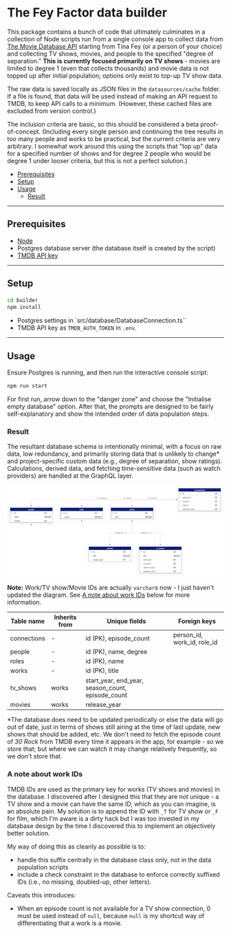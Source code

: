 # The Fey Factor data builder

This package contains a bunch of code that ultimately culminates in a collection of Node scripts run from a single console app to collect data from [The Movie Database API](https://developer.themoviedb.org/) starting from Tina Fey (or a person of your choice) and collecting TV shows, movies, and people to the specified "degree of separation." **This is currently focused primarily on TV shows** - movies are limited to degree 1 (even that collects thousands) and movie data is not topped up after initial population; options only exist to top-up TV show data.

The raw data is saved locally as JSON files in the `datasources/cache` folder. If a file is found, that data will be used instead of making an API request to TMDB, to keep API calls to a minimum. (However, these cached files are excluded from version control.)

The inclusion criteria are basic, so this should be considered a beta proof-of-concept. (Including every single person and continuing the tree results in too many people and works to be practical, but the current criteria are very arbitrary. I somewhat work around this using the scripts that "top up" data for a specified number of shows and for degree 2 people who would be degree 1 under looser criteria, but this is not a perfect solution.)

- [Prerequisites](#prerequisites)
- [Setup](#setup)
- [Usage](#usage)
  - [Result](#result)

---
## Prerequisites
- [Node](https://nodejs.org)
- Postgres database server (the database itself is created by the script)
- [TMDB API key](https://developer.themoviedb.org/docs/getting-started)

---
## Setup
```bash
cd builder
npm install
```
- Postgres settings in `src/database/DatabaseConnection.ts``
- TMDB API key as `TMDB_AUTH_TOKEN` in `.env`.

---
## Usage
Ensure Postgres is running, and then run the interactive console script:
```bash
npm run start
```
For first run, arrow down to the "danger zone" and choose the "Initialise empty database" option. After that, the prompts are designed to be fairly self-explanatory and show the intended order of data population steps.

### Result

The resultant database schema is intentionally minimal, with a focus on raw data, low redundancy, and primarily storing data that is unlikely to change* and project-specific custom data (e.g., degree of separation, show ratings). Calculations, derived data, and fetching time-sensitive data (such as watch providers) are handled at the GraphQL layer.

![Database schema diagram](../database.png)

**Note:** Work/TV show/Movie IDs are actually `varchar`s now - I just haven't updated the diagram. See [A note about work IDs](#a-note-about-work-ids) below for more information.

| Table name  | Inherits from | Unique fields                                     | Foreign keys                |
|-------------|---------------|---------------------------------------------------|-----------------------------|
| connections | -             | id (PK), episode_count                            | person_id, work_id, role_id |
| people      | -             | id (PK), name, degree                             |                             |
| roles       | -             | id (PK), name                                     |                             |
| works       | -             | id (PK), title                                    |                             |
| tv_shows    | works         | start_year, end_year, season_count, episode_count |                             |
| movies      | works         | release_year                                      |                             |


*The database does need to be updated periodically or else the data will go out of date, just in terms of shows still airing at the time of last update, new shows that should be added, etc. We don't need to fetch the episode count of _30 Rock_ from TMDB every time it appears in the app, for example - so we store that; but where we can watch it may change relatively frequently, so we don't store that.

### A note about work IDs

TMDB IDs are used as the primary key for works (TV shows and movies) in the database. I discovered after I designed this that they are not unique - a TV show and a movie can have the same ID, which as you can imagine, is an absolute pain. My solution is to append the ID with `_T` for TV show or `_F` for film, which I'm aware is a dirty hack but I was too invested in my database design by the time I discovered this to implement an objectively better solution.

My way of doing this as cleanly as possible is to:
- handle this suffix centrally in the database class only, not in the data population scripts
- include a check constraint in the database to enforce correctly suffixed IDs (i.e., no missing, doubled-up, other letters).

Caveats this introduces:
- When an episode count is not available for a TV show connection, 0 must be used instead of `null`, because `null` is my shortcut way of differentiating that a work is a movie.

